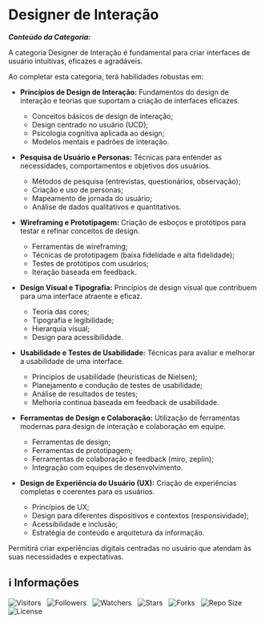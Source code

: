 <!-- Título -->
# Designer de Interação

***Conteúdo da Categoria:***

A categoria Designer de Interação é fundamental para criar interfaces de usuário intuitivas, eficazes e agradáveis.

Ao completar esta categoria, terá habilidades robustas em:

* **Princípios de Design de Interação:** Fundamentos do design de interação e teorias que suportam a criação de interfaces eficazes.
  * Conceitos básicos de design de interação;
  * Design centrado no usuário (UCD);
  * Psicologia cognitiva aplicada ao design;
  * Modelos mentais e padrões de interação.

* **Pesquisa de Usuário e Personas:** Técnicas para entender as necessidades, comportamentos e objetivos dos usuários.
  * Métodos de pesquisa (entrevistas, questionários, observação);
  * Criação e uso de personas;
  * Mapeamento de jornada do usuário;
  * Análise de dados qualitativos e quantitativos.

* **Wireframing e Prototipagem:** Criação de esboços e protótipos para testar e refinar conceitos de design.
  * Ferramentas de wireframing;
  * Técnicas de prototipagem (baixa fidelidade e alta fidelidade);
  * Testes de protótipos com usuários;
  * Iteração baseada em feedback.

* **Design Visual e Tipografia:** Princípios de design visual que contribuem para uma interface atraente e eficaz.
  * Teoria das cores;
  * Tipografia e legibilidade;
  * Hierarquia visual;
  * Design para acessibilidade.

* **Usabilidade e Testes de Usabilidade:** Técnicas para avaliar e melhorar a usabilidade de uma interface.
  * Princípios de usabilidade (heurísticas de Nielsen);
  * Planejamento e condução de testes de usabilidade;
  * Análise de resultados de testes;
  * Melhoria continua baseada em feedback de usabilidade.

* **Ferramentas de Design e Colaboração:** Utilização de ferramentas modernas para design de interação e colaboração em equipe.
  * Ferramentas de design;
  * Ferramentas de prototipagem;
  * Ferramentas de colaboração e feedback (miro, zeplin);
  * Integração com equipes de desenvolvimento.

* **Design de Experiência do Usuário (UX):** Criação de experiências completas e coerentes para os usuários.
  * Princípios de UX;
  * Design para diferentes dispositivos e contextos (responsividade);
  * Acessibilidade e inclusão;
  * Estratégia de conteúdo e arquitetura da informação.

Permitirá criar experiências digitais centradas no usuário que atendam às suas necessidades e expectativas.

<!-- Informações -->
## &#8505; Informações

![Visitors](https://api.visitorbadge.io/api/visitors?path=Devsgeeknerd%2Fcat-des-int&label=Visitantes&labelColor=%23700070&labelStyle=none&countColor=%23000fff&style=plastic&color=%23ffffff "Total de Visitantes")
&nbsp;
![Followers](https://img.shields.io/github/followers/Devsgeeknerd?style=p&label=Seguidores&labelColor=800080&color=000fff "Total de Seguidores")
&nbsp;
![Watchers](https://img.shields.io/github/watchers/Devsgeeknerd/cat-des-int?style=p&label=Observadores&labelColor=800080&color=000fff "Total de Observadores")
&nbsp;
![Stars](https://img.shields.io/github/stars/Devsgeeknerd/cat-des-int?style=p&label=Estrelas&labelColor=800080&color=000fff "Total de Estrelas")
&nbsp;
![Forks](https://img.shields.io/github/forks/Devsgeeknerd/cat-des-int?style=p&label=Bifurcações&labelColor=800080&color=000fff "Total de Bifurcações")
&nbsp;
![Repo Size](https://img.shields.io/github/repo-size/Devsgeeknerd/cat-des-int?style=p&label=Tamanho&labelColor=800080&color=000fff "Tamanho do Repositório")
&nbsp;
![License](https://img.shields.io/github/license/Devsgeeknerd/cat-des-int?style=p&label=Licença&labelColor=800080&color=000fff "Licença do Repositório")
